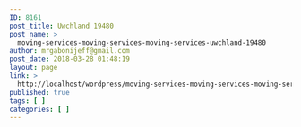 ```yaml
---
ID: 8161
post_title: Uwchland 19480
post_name: >
  moving-services-moving-services-moving-services-uwchland-19480
author: mrgabonijeff@gmail.com
post_date: 2018-03-28 01:48:19
layout: page
link: >
  http://localhost/wordpress/moving-services-moving-services-moving-services-uwchland-19480/
published: true
tags: [ ]
categories: [ ]
---
```

